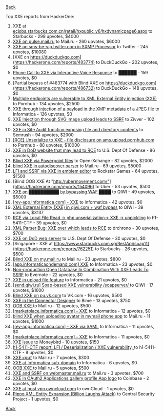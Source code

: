 [Back](../README.md)

Top XXE reports from HackerOne:

1. [XXE at ecjobs.starbucks.com.cn/retail/hxpublic_v6/hxdynamicpage6.aspx](https://hackerone.com/reports/500515) to Starbucks - 299 upvotes, $4000
2. [XXE on pulse.mail.ru](https://hackerone.com/reports/505947) to Mail.ru - 260 upvotes, $6000
3. [XXE on sms-be-vip.twitter.com in SXMP Processor](https://hackerone.com/reports/248668) to Twitter - 245 upvotes, $10080
4. [XXE on https://duckduckgo.com](https://hackerone.com/reports/483774) to DuckDuckGo - 202 upvotes, $0
5. [Phone Call to XXE via Interactive Voice Response](https://hackerone.com/reports/395296) to ██████ - 159 upvotes, $0
6. [Partial bypass of #483774 with Blind XXE on https://duckduckgo.com](https://hackerone.com/reports/486732) to DuckDuckGo - 148 upvotes, $0
7. [Multiple endpoints are vulnerable to XML External Entity injection (XXE) ](https://hackerone.com/reports/72272) to Pornhub - 134 upvotes, $2500
8. [XXE through injection of a payload in the XMP metadata of a JPEG file](https://hackerone.com/reports/836877) to Informatica - 126 upvotes, $0
9. [XXE Injection through SVG image upload leads to SSRF](https://hackerone.com/reports/897244) to Zivver - 102 upvotes, $0
10. [XXE in Site Audit function exposing file and directory contents](https://hackerone.com/reports/312543) to Semrush - 94 upvotes, $2000
11. [[RCE] Unserialize to XXE - file disclosure on ams.upload.pornhub.com](https://hackerone.com/reports/142562) to Pornhub - 88 upvotes, $10000
12. [XXE in DoD website that may lead to RCE](https://hackerone.com/reports/227880) to U.S. Dept Of Defense - 86 upvotes, $0
13. [Blind XXE via Powerpoint files](https://hackerone.com/reports/334488) to Open-Xchange - 82 upvotes, $2000
14. [blind XXE in autodiscover parser](https://hackerone.com/reports/315837) to Mail.ru - 69 upvotes, $5000
15. [LFI and SSRF via XXE in emblem editor](https://hackerone.com/reports/347139) to Rockstar Games - 64 upvotes, $1500
16. [Blind OOB XXE At "http://ubermovement.com/"](https://hackerone.com/reports/154096) to Uber - 53 upvotes, $500
17. [XXE on ██████████ by bypassing WAF ████](https://hackerone.com/reports/433996) to QIWI - 49 upvotes, $5000
18. [[rev-app.informatica.com] - XXE](https://hackerone.com/reports/105434) to Informatica - 42 upvotes, $0
19. [XML External Entity (XXE) in qiwi.com + waf bypass](https://hackerone.com/reports/99279) to QIWI - 39 upvotes, $3137
20. [RCE via Local File Read -\> php unserialization-\> XXE -\> unpickling](https://hackerone.com/reports/415501) to h1-5411-CTF - 39 upvotes, $0
21. [XML Parser Bug: XXE over which leads to RCE](https://hackerone.com/reports/55431) to drchrono - 30 upvotes, $700
22. [XXE on DoD web server](https://hackerone.com/reports/188743) to U.S. Dept Of Defense - 30 upvotes, $0
23. [Singapore - XXE at https://www.starbucks.com.sg/RestApi/soap11](https://hackerone.com/reports/762251) to Starbucks - 26 upvotes, $500
24. [Blind XXE on my.mail.ru](https://hackerone.com/reports/276276) to Mail.ru - 23 upvotes, $800
25. [[app.informaticaondemand.com] XXE](https://hackerone.com/reports/105753) to Informatica - 23 upvotes, $0
26. [Non-production Open Database In Combination With XXE Leads To SSRF](https://hackerone.com/reports/742808) to Evernote - 22 upvotes, $0
27. [ XXE in upload file feature](https://hackerone.com/reports/105787) to Informatica - 21 upvotes, $0
28. [[send.qiwi.ru] Soap-based XXE vulnerability /soapserver/ ](https://hackerone.com/reports/36450) to QIWI - 17 upvotes, $1000
29. [Blind XXE on pu.vk.com](https://hackerone.com/reports/296622) to VK.com - 16 upvotes, $500
30. [XXE in the Connector Designer](https://hackerone.com/reports/112116) to Bime - 13 upvotes, $750
31. [OOB XXE ](https://hackerone.com/reports/690387) to Mail.ru - 12 upvotes, $500
32. [[marketplace.informatica.com] - XXE](https://hackerone.com/reports/106797) to Informatica - 12 upvotes, $0
33. [blind XXE when uploading avatar in mymail phone app](https://hackerone.com/reports/277341) to Mail.ru - 11 upvotes, $1000
34. [[rev-app.informatica.com] - XXE via SAML](https://hackerone.com/reports/106865) to Informatica - 11 upvotes, $0
35. [[marketplace.informatica.com] - XXE](https://hackerone.com/reports/106802) to Informatica - 11 upvotes, $0
36. [XXE issue](https://hackerone.com/reports/130661) to Moneybird - 10 upvotes, $150
37. [h1-5411-CTF report: LFI / Deserialization / XXE vulnerability, ](https://hackerone.com/reports/415233) to h1-5411-CTF - 8 upvotes, $0
38. [XXE крит](https://hackerone.com/reports/449627) to Mail.ru - 7 upvotes, $300
39. [XXE at Informatica sub-domain](https://hackerone.com/reports/150520) to Informatica - 6 upvotes, $0
40. [OOB XXE ](https://hackerone.com/reports/690295) to Mail.ru - 5 upvotes, $500
41. [XXE and SSRF on webmaster.mail.ru](https://hackerone.com/reports/12583) to Mail.ru - 3 upvotes, $700
42. [XXE in OAuth2 Applications gallery profile App logo](https://hackerone.com/reports/104620) to Coinbase - 2 upvotes, $0
43. [XXE at host vpn.owncloud.com](https://hackerone.com/reports/105980) to ownCloud - 1 upvotes, $0
44. [Pippo XML Entity Expansion (Billion Laughs Attack)](https://hackerone.com/reports/506791) to Central Security Project - 1 upvotes, $0


[Back](../README.md)